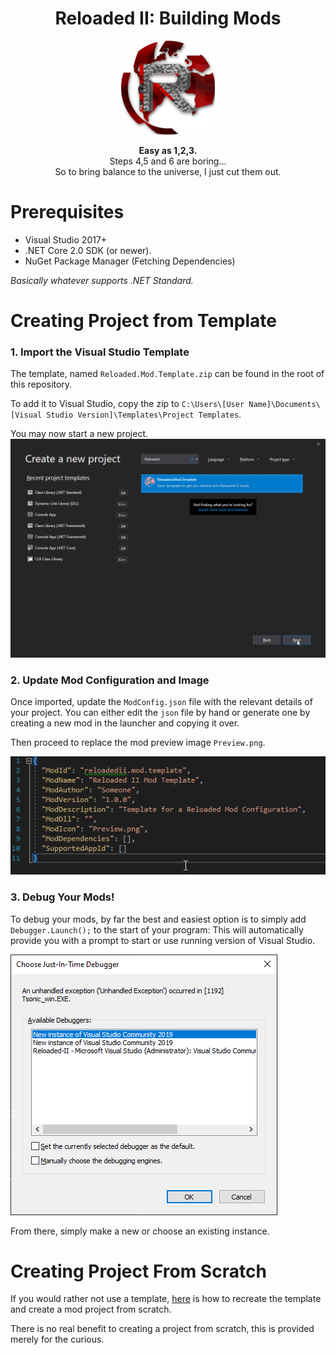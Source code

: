 <div align="center">
	<h1>Reloaded II: Building Mods</h1>
	<img src="./Images/Reloaded/Reloaded Logo.png" width="150" align="center" />
	<br/> <br/>
	<strong>Easy as 1,2,3.</strong>
	<br/>
    Steps 4,5 and 6 are boring...
    <br/>
    So to bring balance to the universe, I just cut them out.
</div>

# Prerequisites

- Visual Studio 2017+
- .NET Core 2.0 SDK (or newer).
- NuGet Package Manager (Fetching Dependencies)

*Basically whatever supports .NET Standard.*

# Creating Project from Template

### 1. Import the Visual Studio Template
The template, named `Reloaded.Mod.Template.zip` can be found in the root of this repository.

To add it to Visual Studio, copy the zip to `C:\Users\[User Name]\Documents\[Visual Studio Version]\Templates\Project Templates`. 

You may now start a new project.
![New Project](./Images/NewProject.png)

### 2. Update Mod Configuration and Image
Once imported, update the `ModConfig.json` file with the relevant details of your project. You can either edit the `json` file by hand or generate one by creating a new mod in the launcher and copying it over.

Then proceed to replace the mod preview image `Preview.png`.

![Config](./Images/JsonFile.png)

### 3. Debug Your Mods!

To debug your mods, by far the best and easiest option is to simply add `Debugger.Launch();` to the start of your program: This will automatically provide you with a prompt to start or use running version of Visual Studio.

![Debugger Launch](./Images/DebuggerLaunch.png)

From there, simply make a new or choose an existing instance.

# Creating Project From Scratch 

If you would rather not use a template, [here](./ProjectFromScratch.md) is how to recreate the template and create a mod project from scratch.

There is no real benefit to creating a project from scratch, this is provided merely for the curious.
